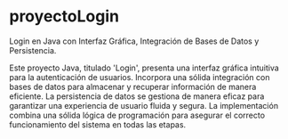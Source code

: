 # proyectoLogin
Login en Java con Interfaz Gráfica, Integración de Bases de Datos y Persistencia. 

Este proyecto Java, titulado 'Login', presenta una interfaz gráfica intuitiva para la autenticación de usuarios. Incorpora una sólida 
integración con bases de datos para almacenar y recuperar información de manera eficiente. La persistencia de datos se gestiona de manera 
eficaz para garantizar una experiencia de usuario fluida y segura. La implementación combina una sólida lógica de programación para asegurar 
el correcto funcionamiento del sistema en todas las etapas.
